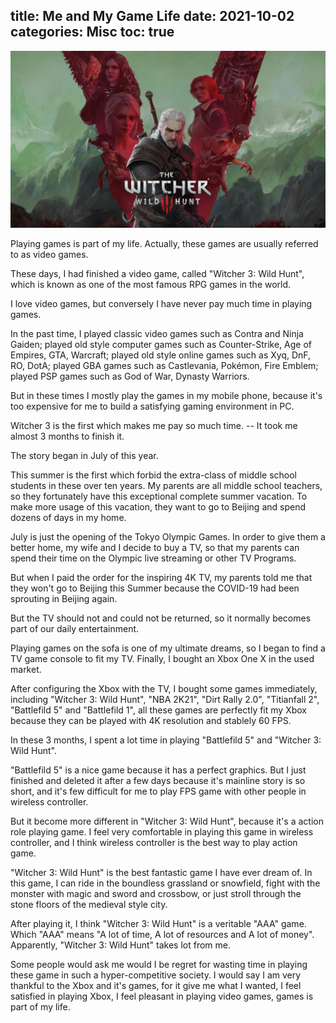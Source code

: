 title: Me and My Game Life
date: 2021-10-02
categories: Misc
toc: true
---

![Witcher](/uploads/persister-me-and-my-game-life-Witcher-2020-05-19_5ec3eb24973b8_vedmak-3-dikaia-okhota-geralt-tsiri-triss-iennifer-ciri-gera-1056x594.jpg)

Playing games is part of my life. Actually, these games are usually referred to as video games.

These days, I had finished a video game, called "Witcher 3: Wild Hunt", which is known as one of the most famous RPG games in the world.

I love video games, but conversely I have never pay much time in playing games. 

In the past time, I played classic video games such as Contra and Ninja Gaiden; played old style computer games such as Counter-Strike, Age of Empires, GTA, Warcraft; played old style online games such as Xyq, DnF, RO, DotA; played GBA games such as Castlevania, Pokémon, Fire Emblem; played PSP games such as God of War, Dynasty Warriors.

But in these times I mostly play the games in my mobile phone, because it's too expensive for me to build a satisfying gaming environment in PC.

Witcher 3 is the first which makes me pay so much time. -- It took me almost 3 months to finish it.

The story began in July of this year.

This summer is the first which forbid the extra-class of middle school students in these over ten years. My parents are all middle school teachers, so they fortunately have this exceptional complete summer vacation. To make more usage of this vacation, they want to go to Beijing and spend dozens of days in my home.

July is just the opening of the Tokyo Olympic Games. In order to give them a better home, my wife and I decide to buy a TV, so that my parents can spend their time on the Olympic live streaming or other TV Programs.

But when I paid the order for the inspiring 4K TV, my parents told me that they won't go to Beijing this Summer because the COVID-19 had been sprouting in Beijing again.

But the TV should not and could not be returned, so it normally becomes part of our daily entertainment.

Playing games on the sofa is one of my ultimate dreams, so I began to find a TV game console to fit my TV. Finally, I bought an Xbox One X in the used market.

After configuring the Xbox with the TV,  I bought some games immediately, including "Witcher 3: Wild Hunt", "NBA 2K21", "Dirt Rally 2.0", "Titianfall 2", "Battlefild 5" and "Battlefild 1", all these games are perfectly fit my Xbox because they can be played with 4K resolution and stablely 60 FPS.

In these 3 months, I spent a lot time in playing "Battlefild 5" and "Witcher 3: Wild Hunt".

"Battlefild 5" is a nice game because it has a perfect graphics. But I just finished and deleted it after a few days because it's mainline story is so short, and it's few difficult for me to play FPS game with other people in wireless controller.

But it become more different in "Witcher 3: Wild Hunt", because it's a action role playing game. I feel very comfortable in playing this game in wireless controller, and I think wireless controller is the best way to play action game.

"Witcher 3: Wild Hunt" is the best fantastic game I have ever dream of. In this game, I can ride in the boundless grassland or snowfield, fight with the monster with magic and sword and crossbow, or just stroll through the stone floors of the medieval style city.

After playing it, I think "Witcher 3: Wild Hunt" is a veritable "AAA" game. Which "AAA" means "A lot of time, A lot of resources and A lot of money". Apparently, "Witcher 3: Wild Hunt" takes lot from me.

Some people would ask me would I be regret for wasting time in playing these game in such a hyper-competitive society. I would say I am very thankful to the Xbox and it's games, for it give me what I wanted, I feel satisfied in playing Xbox, I feel pleasant in playing video games, games is part of my life.